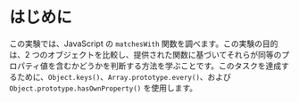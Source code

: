 # はじめに

この実験では、JavaScript の `matchesWith` 関数を調べます。この実験の目的は、2 つのオブジェクトを比較し、提供された関数に基づいてそれらが同等のプロパティ値を含むかどうかを判断する方法を学ぶことです。このタスクを達成するために、`Object.keys()`、`Array.prototype.every()`、および `Object.prototype.hasOwnProperty()` を使用します。
